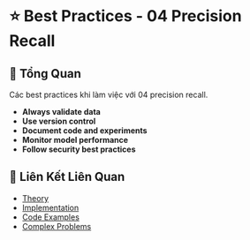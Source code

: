 # ⭐ Best Practices - 04 Precision Recall

## 🎯 Tổng Quan

Các best practices khi làm việc với 04 precision recall.

- **Always validate data**
- **Use version control**
- **Document code and experiments**
- **Monitor model performance**
- **Follow security best practices**

## 🔗 Liên Kết Liên Quan

- [Theory](./THEORY_04_precision_recall.md)
- [Implementation](./IMPLEMENTATION_04_precision_recall.md)
- [Code Examples](./CODE_EXAMPLES_04_precision_recall.md)
- [Complex Problems](./COMPLEX_PROBLEMS.md)
